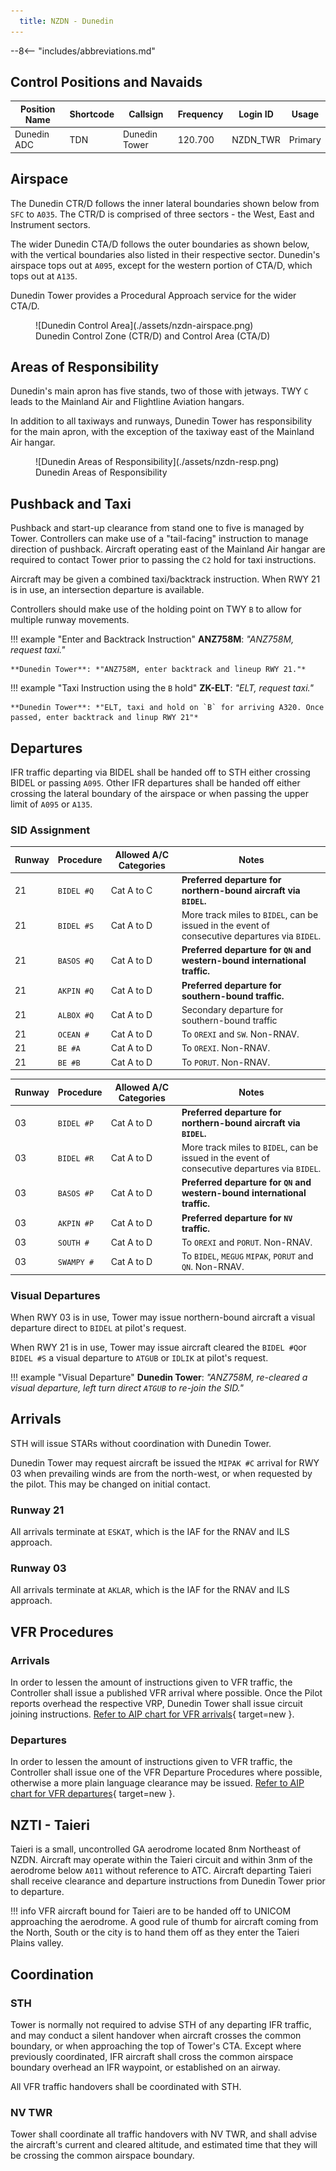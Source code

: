 ```yaml
---
  title: NZDN - Dunedin
---
```


--8<-- "includes/abbreviations.md"

## Control Positions and Navaids

| Position Name  | Shortcode  | Callsign        | Frequency   | Login ID       | Usage      |
| -------------- | ---------- | --------------- | ----------- | ---------------| ---------- |
| Dunedin ADC    | TDN        | Dunedin Tower   | 120.700     | NZDN_TWR       | Primary    |

## Airspace

The Dunedin CTR/D follows the inner lateral boundaries shown below from `SFC` to `A035`. The CTR/D is comprised of three sectors - the West, East and Instrument sectors. 

The wider Dunedin CTA/D follows the outer boundaries as shown below, with the vertical boundaries also listed in their respective sector. Dunedin's airspace tops out at `A095`, except for the western portion of CTA/D, which tops out at `A135`. 

Dunedin Tower provides a Procedural Approach service for the wider CTA/D.


<figure markdown>
  ![Dunedin Control Area](./assets/nzdn-airspace.png) 
  <figcaption>Dunedin Control Zone (CTR/D) and Control Area (CTA/D)</figcaption>
</figure>

## Areas of Responsibility

Dunedin's main apron has five stands, two of those with jetways. TWY `C` leads to the Mainland Air and Flightline Aviation hangars. 

In addition to all taxiways and runways, Dunedin Tower has responsibility for the main apron, with the exception of the taxiway east of the Mainland Air hangar.

<figure markdown>
  ![Dunedin Areas of Responsibility](./assets/nzdn-resp.png) 
  <figcaption>Dunedin Areas of Responsibility</figcaption>
</figure>

## Pushback and Taxi

Pushback and start-up clearance from stand one to five is managed by Tower. Controllers can make use of a "tail-facing" instruction to manage direction of pushback. Aircraft operating east of the Mainland Air hangar are required to contact Tower prior to passing the `C2` hold for taxi instructions.

Aircraft may be given a combined taxi/backtrack instruction. When RWY 21 is in use, an intersection departure is available.

Controllers should make use of the holding point on TWY `B` to allow for multiple runway movements.

!!! example "Enter and Backtrack Instruction"
    **ANZ758M**: *"ANZ758M, request taxi."*

    **Dunedin Tower**: *"ANZ758M, enter backtrack and lineup RWY 21."*

!!! example "Taxi Instruction using the `B` hold"
    **ZK-ELT**: *"ELT, request taxi."*

    **Dunedin Tower**: *"ELT, taxi and hold on `B` for arriving A320. Once passed, enter backtrack and linup RWY 21"*

## Departures

IFR traffic departing via BIDEL shall be handed off to STH either crossing BIDEL or passing `A095`. Other IFR departures shall be handed off either crossing the lateral boundary of the airspace or when passing the upper limit of `A095` or `A135`.

### SID Assignment

| Runway | Procedure  | Allowed A/C Categories | Notes                                                                                                                                     |
| ------ | ---------- | ---------------------- | ----------------------------------------------------------------------------------------------------------------------------------------- |
| 21     | `BIDEL #Q` | Cat A to C             | **Preferred departure for northern-bound aircraft via `BIDEL`.**                                                                          |
| 21     | `BIDEL #S` | Cat A to D             | More track miles to `BIDEL`, can be issued in the event of consecutive departures via `BIDEL`.                                            |
| 21     | `BASOS #Q` | Cat A to D             | **Preferred departure for `QN` and western-bound international traffic.**                                                                 |
| 21     | `AKPIN #Q` | Cat A to D             | **Preferred departure for southern-bound traffic.**                                                                                             |
| 21     | `ALBOX #Q` | Cat A to D             | Secondary departure for southern-bound traffic                                                                                                  |
| 21     | `OCEAN #`  | Cat A to D             | To `OREXI` and `SW`. Non-RNAV.                                                                                                            |
| 21     | `BE #A`    | Cat A to D             | To `OREXI`. Non-RNAV.                                                                                                                     |
| 21     | `BE #B`    | Cat A to D             | To `PORUT`. Non-RNAV.                                                                                                                     |


| Runway | Procedure  | Allowed A/C Categories | Notes                                                                                                                                     |
| ------ | ---------- | ---------------------- | ----------------------------------------------------------------------------------------------------------------------------------------- |
| 03     | `BIDEL #P` | Cat A to D             | **Preferred departure for northern-bound aircraft via `BIDEL`.**                                                                          |
| 03     | `BIDEL #R` | Cat A to D             | More track miles to `BIDEL`, can be issued in the event of consecutive departures via `BIDEL`.                                            |
| 03     | `BASOS #P` | Cat A to D             | **Preferred departure for `QN` and western-bound international traffic.**                                                                 |
| 03     | `AKPIN #P` | Cat A to D             | **Preferred departure for `NV` traffic.**                                                                                                 |
| 03     | `SOUTH #`  | Cat A to D             | To `OREXI` and `PORUT`. Non-RNAV.                                                                                                         |
| 03     | `SWAMPY #` | Cat A to D             | To `BIDEL`, `MEGUG` `MIPAK`, `PORUT` and `QN`. Non-RNAV.                                                                                  |

### Visual Departures

When RWY 03 is in use, Tower may issue northern-bound aircraft a visual departure direct to `BIDEL` at pilot's request. 

When RWY 21 is in use, Tower may issue aircraft cleared the `BIDEL #Q`or `BIDEL #S` a visual departure to `ATGUB` or `IDLIK` at pilot's request.

!!! example "Visual Departure"
    **Dunedin Tower**: *"ANZ758M, re-cleared a visual departure, left turn direct `ATGUB` to re-join the SID."*


## Arrivals

STH will issue STARs without coordination with Dunedin Tower. 

Dunedin Tower may request aircraft be issued the `MIPAK #C` arrival for RWY 03 when prevailing winds are from the north-west, or when requested by the pilot. This may be changed on initial contact.

### Runway 21

All arrivals terminate at `ESKAT`, which is the IAF for the RNAV and ILS approach. 

### Runway 03

All arrivals terminate at `AKLAR`, which is the IAF for the RNAV and ILS approach.

## VFR Procedures

### Arrivals
In order to lessen the amount of instructions given to VFR traffic, the Controller shall issue a published VFR arrival where possible. Once the Pilot reports overhead the respective VRP, Dunedin Tower shall issue circuit joining instructions. [Refer to AIP chart for VFR arrivals](https://www.aip.net.nz/assets/AIP/Aerodrome-Charts/Dunedin-NZDN/NZDN_35.1_35.2.pdf){ target=new }.

### Departures
In order to lessen the amount of instructions given to VFR traffic, the Controller shall issue one of the VFR Departure Procedures where possible, otherwise a more plain language clearance may be issued. [Refer to AIP chart for VFR departures](https://www.aip.net.nz/assets/AIP/Aerodrome-Charts/Dunedin-NZDN/NZDN_64.1_64.2.pdf){ target=new }.


## NZTI - Taieri

Taieri is a small, uncontrolled GA aerodrome located 8nm Northeast of NZDN. Aircraft may operate within the Taieri circuit and within 3nm of the aerodrome below `A011` without reference to ATC. Aircraft departing Taieri shall receive clearance and departure instructions from Dunedin Tower prior to departure.

!!! info
    VFR aircraft bound for Taieri are to be handed off to UNICOM approaching the aerodrome. A good rule of thumb for aircraft coming from the North, South or the city is to hand them off as they enter the Taieri Plains valley.

## Coordination

### STH

Tower is normally not required to advise STH of any departing IFR traffic, and may conduct a silent handover when aircraft crosses the common boundary, or when approaching the top of Tower's CTA. Except where previously coordinated, IFR aircraft shall cross the common airspace boundary overhead an IFR waypoint, or established on an airway.

All VFR traffic handovers shall be coordinated with STH. 

### NV TWR

Tower shall coordinate all traffic handovers with NV TWR, and shall advise the aircraft's current and cleared altitude, and estimated time that they will be crossing the common airspace boundary. 